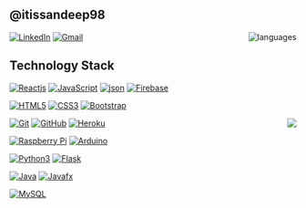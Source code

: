 ## @itissandeep98

<img align='right' src="https://github-readme-stats.vercel.app/api/top-langs/?username=itissandeep98&layout=compact" alt="languages">

[![LinkedIn](https://img.shields.io/badge/-LinkedIn-blue?style=flat-square&logo=linkedin&link=https://www.linkedin.com/in/sandeep-kumar-singh-449910178/)](https://www.linkedin.com/in/sandeep-kumar-singh-449910178/)
[![Gmail](https://img.shields.io/badge/-Gmail-red?style=up-square&logo=gmail&logoColor=white&link=mailto:itissandep98@gmail.com)](mailto:itissandep98@gmail.com)


## Technology Stack

[![Reactjs](https://img.shields.io/badge/-ReactJS-black?style=flat-square&logo=react&link=https://github.com/itissandeep98/)](https://github.com/itissandeep98/)
[![JavaScript](https://img.shields.io/badge/-JavaScript-green?style=flat-square&logo=javascript&link=https://github.com/itissandeep98/)](https://github.com/itissandeep98/)
[![json](https://img.shields.io/badge/-JSON-grey?style=flat-square&logo=json&link=https://github.com/itissandeep98/)](https://github.com/itissandeep98/)
[![Firebase](https://img.shields.io/badge/-Firebase-blue?style=flat-square&logo=firebase&link=https://github.com/itissandeep98/)](https://github.com/itissandeep98/)

[![HTML5](https://img.shields.io/badge/-HTML5-E34F26?style=flat-square&logo=html5&logoColor=white&link=https://github.com/itissandeep98/)](https://github.com/itissandeep98/)
[![CSS3](https://img.shields.io/badge/-CSS3-1572B6?style=flat-square&logo=css3&link=https://github.com/itissandeep98/)](https://github.com/itissandeep98/)
[![Bootstrap](https://img.shields.io/badge/-Bootstrap-563D7C?style=flat-square&logo=bootstrap&link=https://github.com/itissandeep98/)](https://github.com/itissandeep98/)

<img align='right' src="https://github-readme-stats.vercel.app/api?username=itissandeep98&show_icons=true">

[![Git](https://img.shields.io/badge/-Git-black?style=flat-square&logo=git&link=https://github.com/itissandeep98/)](https://github.com/itissandeep98/)
[![GitHub](https://img.shields.io/badge/-GitHub-grey?style=flat-square&logo=github&link=https://github.com/itissandeep98/)](https://github.com/itissandeep98/)
[![Heroku](https://img.shields.io/badge/-Heroku-430098?style=flat-square&logo=heroku&link=https://github.com/itissandeep98/)](https://github.com/itissandeep98/)

[![Raspberry Pi](https://img.shields.io/badge/-Raspberry%20Pi-C51A4A?style=flat-square&logo=Raspberry-Pi&link=https://github.com/itissandeep98/)](https://github.com/itissandeep98/)
[![Arduino](https://img.shields.io/badge/-Arduino-black?style=flat-square&logo=Arduino&link=https://github.com/itissandeep98/)](https://github.com/itissandeep98/)

[![Python3](https://img.shields.io/badge/-Python3-green?style=flat-square&logo=python&link=https://github.com/itissandeep98/)](https://github.com/itissandeep98/)
[![Flask](https://img.shields.io/badge/-Flask-grey?style=flat-square&logo=flask&link=https://github.com/itissandeep98/)](https://github.com/itissandeep98/)

[![Java](https://img.shields.io/badge/-Java-orange?style=flat-square&logo=java&link=https://github.com/itissandeep98/)](https://github.com/itissandeep98/)
[![Javafx](https://img.shields.io/badge/-JavaFX-blue?style=flat-square&logo=java&link=https://github.com/itissandeep98/)](https://github.com/itissandeep98/)


[![MySQL](https://img.shields.io/badge/-MySQL-violet?style=flat-square&logo=mysql&link=https://github.com/itissandeep98/)](https://github.com/itissandeep98/)
